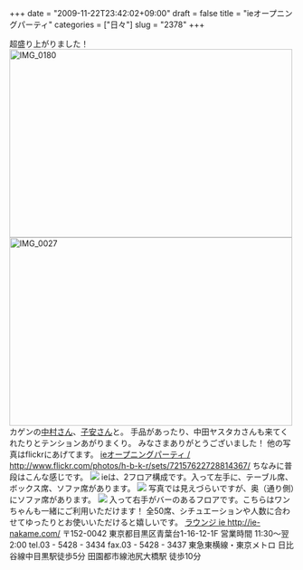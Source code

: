 +++
date = "2009-11-22T23:42:02+09:00"
draft = false
title = "ieオープニングパーティ"
categories = ["日々"]
slug = "2378"
+++

超盛り上がりました！
<a href="http://www.flickr.com/photos/h-b-k-r/4124020671/" title="IMG_0180 by hbkr, on Flickr"><img src="http://farm3.static.flickr.com/2597/4124020671_d2144188c7.jpg" width="500" height="333" alt="IMG_0180" /></a>
<a href="http://www.flickr.com/photos/h-b-k-r/4124010061/" title="IMG_0027 by hbkr, on Flickr"><img src="http://farm3.static.flickr.com/2797/4124010061_aa4d8b31c4.jpg" width="500" height="333" alt="IMG_0027" /></a>
カゲンの<a href="http://ameblo.jp/nakamura-teiji/" target="_blank">中村さん</a>、<a href="http://ameblo.jp/koyasu-daisuke" target="_blank">子安さん</a>と。
手品があったり、中田ヤスタカさんも来てくれたりとテンションあがりまくり。
みなさまありがとうございました！
他の写真はflickrにあげてます。
<a href="http://www.flickr.com/photos/h-b-k-r/sets/72157622728814367/" target="_blank">ieオープニングパーティ / http://www.flickr.com/photos/h-b-k-r/sets/72157622728814367/</a>
ちなみに普段はこんな感じです。
<img src="http://ie-nakame.img.jugem.jp/20091120_3372908.jpg">
ieは、2フロア構成です。入って左手に、テーブル席、ボックス席、ソファ席があります。
<img src="http://ie-nakame.img.jugem.jp/20091120_3372913.jpg">
写真では見えづらいですが、奥（通り側）にソファ席があります。
<img src="http://ie-nakame.img.jugem.jp/20091120_3372909.jpg">
入って右手がバーのあるフロアです。こちらはワンちゃんも一緒にご利用いただけます！
全50席、シチュエーションや人数に合わせてゆったりとお使いいただけると嬉しいです。
<a href="http://ie-nakame.com/" target="_blank">
ラウンジ ie
http://ie-nakame.com/</a>
〒152-0042 東京都目黒区青葉台1-16-12-1F
営業時間 11:30～翌2:00
tel.03 - 5428 - 3434
fax.03 - 5428 - 3437
東急東横線・東京メトロ
日比谷線中目黒駅徒歩5分
田園都市線池尻大橋駅
徒歩10分
